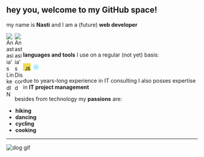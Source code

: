 ## hey you, welcome to my GitHub space!

my name is **Nasti** and I am a (future) **web developer**

<a href="https://www.linkedin.com/in/anastasiia-c-828a48190/">
  <img align="left" alt="Anastasiia's LinkedIN" width="22px" src="https://raw.githubusercontent.com/peterthehan/peterthehan/master/assets/linkedin.svg" />
</a>
<a href="https://discord.gg/932643729788006461">
  <img align="left" alt="Anastasiia's Discord" width="22px" src="https://raw.githubusercontent.com/peterthehan/peterthehan/master/assets/discord.svg" />
</a>

</br>
</br>

**languages and tools** I use on a regular (not yet) basis:

<code><img height="20" src="https://raw.githubusercontent.com/github/explore/80688e429a7d4ef2fca1e82350fe8e3517d3494d/topics/javascript/javascript.png"></code>
<code><img height="20" src="https://raw.githubusercontent.com/github/explore/80688e429a7d4ef2fca1e82350fe8e3517d3494d/topics/react/react.png"></code>


due to years-long experience in IT consulting I also posses expertise in **IT project management**

besides from technology my **passions** are:
- **hiking**
- **dancing**
- **cycling**
- **cooking**

---

![dog gif](https://abstracta.us/wp-content/uploads/2018/10/doggy.gif)
